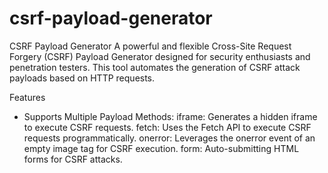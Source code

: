 # csrf-payload-generator
CSRF Payload Generator A powerful and flexible Cross-Site Request Forgery (CSRF) Payload Generator designed for security enthusiasts and penetration testers. This tool automates the generation of CSRF attack payloads based on HTTP requests.

Features
* Supports Multiple Payload Methods:
iframe: Generates a hidden iframe to execute CSRF requests.
fetch: Uses the Fetch API to execute CSRF requests programmatically.
onerror: Leverages the onerror event of an empty image tag for CSRF execution.
form: Auto-submitting HTML forms for CSRF attacks.


